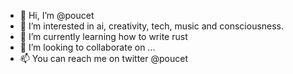 - 👋 Hi, I’m @poucet
- 👀 I’m interested in ai, creativity, tech, music and consciousness.
- 🌱 I’m currently learning how to write rust
- 💞️ I’m looking to collaborate on ...
- 📫 You can reach me on twitter @poucet
